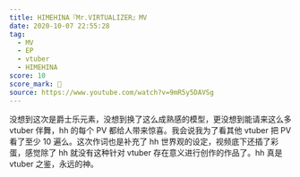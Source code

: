 ```yaml
---
title: HIMEHINA『Mr.VIRTUALIZER』MV
date: 2020-10-07 22:55:28
tag:
  - MV
  - EP
  - vtuber
  - HIMEHINA
score: 10
score_mark: 🥕
source: https://www.youtube.com/watch?v=9mR5y5DAVSg
---
```

没想到这次是爵士乐元素，没想到换了这么成熟感的模型，更没想到能请来这么多 vtuber 伴舞，hh 的每个 PV 都给人带来惊喜。我会说我为了看其他 vtuber 把 PV 看了至少 10 遍么。这次作词也是补充了 hh 世界观的设定，视频底下还插了彩蛋，感觉除了 hh 就没有这种针对 vtuber 存在意义进行创作的作品了。hh 真是 vtuber 之鉴，永远的神。
